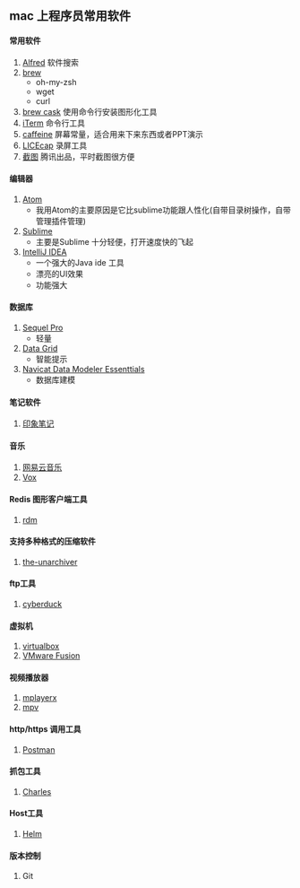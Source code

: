 ## mac 上程序员常用软件
####  常用软件
1. [Alfred](https://www.alfredapp.com/) 软件搜索
2. [brew](https://brew.sh/index_zh-cn.html)
    - oh-my-zsh
    - wget
    - curl
3. [brew cask](https://brew.sh/index_zh-cn.html) 使用命令行安装图形化工具
4. [iTerm](http://www.iterm2.com/) 命令行工具
5. [caffeine](http://lightheadsw.com/caffeine/) 屏幕常量，适合用来下来东西或者PPT演示
7. [LICEcap](http://www.cockos.com/licecap/) 录屏工具
8. [截图](https://itunes.apple.com/cn/app/%E6%88%AA%E5%9B%BE-jietu-%E5%BF%AB%E9%80%9F%E6%A0%87%E6%B3%A8-%E4%BE%BF%E6%8D%B7%E5%88%86%E4%BA%AB%E7%9A%84%E6%88%AA%E5%B1%8F%E5%B7%A5%E5%85%B7/id1059334054?mt=12) 腾讯出品，平时截图很方便

#### 编辑器
1. [Atom](https://atom.io/)
    - 我用Atom的主要原因是它比sublime功能跟人性化(自带目录树操作，自带管理插件管理)
2. [Sublime](http://www.sublimetext.com/3)
    - 主要是Sublime 十分轻便，打开速度快的飞起
3. [IntelliJ IDEA](http://www.jetbrains.com/products.html?fromMenu)
    - 一个强大的Java ide 工具
    - 漂亮的UI效果
    - 功能强大
#### 数据库
1. [Sequel Pro](http://www.sequelpro.com/)
    - 轻量
2. [Data Grid](http://www.jetbrains.com/products.html?fromMenu)
    - 智能提示
3. [Navicat Data Modeler Essenttials]()
    - 数据库建模
#### 笔记软件
1. [印象笔记](https://www.yinxiang.com/)

#### 音乐
1. [网易云音乐](http://music.163.com/)
2. [Vox]()

#### Redis 图形客户端工具
1. [rdm](http://download.csdn.net/detail/lycherish/9742943)

#### 支持多种格式的压缩软件
1. [the-unarchiver](https://the-unarchiver.en.softonic.com/mac)

#### ftp工具
1. [cyberduck](https://cyberduck.en.softonic.com/mac)

#### 虚拟机
1. [virtualbox](https://www.virtualbox.org/)
2. [VMware Fusion](http://www.vmware.com/products/fusion.html)

#### 视频播放器
1. [mplayerx](http://mplayerx.org/)
2. [mpv](http://mac.softpedia.com/get/Video/mpv.shtml)

#### http/https 调用工具
1. [Postman](http://chromecj.com/web-development/2014-09/60.html)

#### 抓包工具
1. [Charles]()

#### Host工具
1. [Helm]()


#### 版本控制
1. Git
